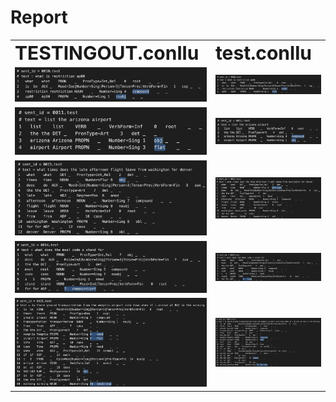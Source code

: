 # Report

<table border="0">
 <tr>
    <td><b style="font-size:30px">TESTINGOUT.conllu</b></td>
    <td><b style="font-size:30px">test.conllu</b></td>
 </tr>
 <tr>
    <td><img src="./TESTINGOUT.conlluScreenshots/10.png"></td>
    <td><img src="./test.conlluScreenshots/10.png"></td>
 </tr>
  <tr>
    <td><img src="./TESTINGOUT.conlluScreenshots/11.png"></td>
    <td><img src="./test.conlluScreenshots/11.png"></td>
 </tr>
  <tr>
    <td><img src="./TESTINGOUT.conlluScreenshots/13.png"></td>
    <td><img src="./test.conlluScreenshots/13.png"></td>
 </tr>
  <tr>
    <td><img src="./TESTINGOUT.conlluScreenshots/14.png"></td>
    <td><img src="./test.conlluScreenshots/14.png"></td>
 </tr>
  <tr>
    <td><img src="./TESTINGOUT.conlluScreenshots/15.png"></td>
    <td><img src="./test.conlluScreenshots/15.png"></td>
 </tr>
</table>